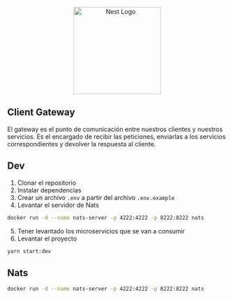 <p align="center">
  <a href="http://nestjs.com/" target="blank"><img src="https://nestjs.com/img/logo-small.svg" width="200" alt="Nest Logo" /></a>
</p>

## Client Gateway

El gateway es el punto de comunicación entre nuestros clientes y nuestros servicios.
Es el encargado de recibir las peticiones, enviarlas a los servicios correspondientes y devolver la respuesta al cliente.

## Dev

1. Clonar el repositorio
2. Instalar dependencias
3. Crear un archivo `.env` a partir del archivo `.env.example`
4. Levantar el servidor de Nats

```bash
docker run -d --name nats-server -p 4222:4222 -p 8222:8222 nats
```

5. Tener levantado los microservicios que se van a consumir
6. Levantar el proyecto

```bash
yarn start:dev
```

## Nats

```bash
docker run -d --name nats-server -p 4222:4222 -p 8222:8222 nats
```
